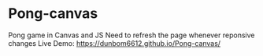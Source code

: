 # Pong-canvas
Pong game in Canvas and JS
Need to refresh the page whenever reponsive changes
Live Demo: https://dunbom6612.github.io/Pong-canvas/
